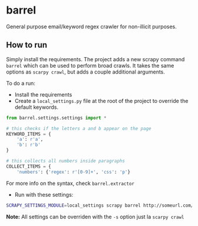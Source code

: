 # barrel
General purpose email/keyword regex crawler for non-illicit purposes.


## How to run
Simply install the requirements. The project adds a new scrapy command `barrel` which can be used to perform broad crawls. 
It takes the same options as `scarpy crawl`, but adds a couple additional arguments. 

To do a run:
* Install the requirements
* Create a `local_settings.py` file at the root of the project to override the default keywords.
```python
from barrel.settings.settings import *

# this checks if the letters a and b appear on the page
KEYWORD_ITEMS = {
    'a': r'a',
    'b': r'b'
}

# this collects all numbers inside paragraphs
COLLECT_ITEMS = {
    'numbers': {'regex': r'[0-9]+', 'css': 'p'} 
```
For more info on the syntax, check `barrel.extractor`

* Run with these settings:
```bash
SCRAPY_SETTINGS_MODULE=local_settings scrapy barrel http://someurl.com/
```

**Note:** All settings can be overriden with the `-s` option just la `scarpy crawl`
